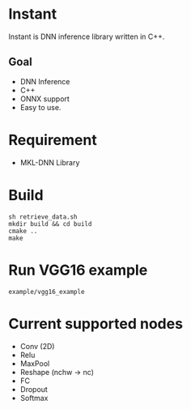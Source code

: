 # Instant

Instant is DNN inference library written in C++.

## Goal
- DNN Inference
- C++
- ONNX support
- Easy to use.

# Requirement

- MKL-DNN Library

# Build

```
sh retrieve_data.sh
mkdir build && cd build
cmake ..
make
```

# Run VGG16 example

```
example/vgg16_example
```

# Current supported nodes
- Conv (2D)
- Relu
- MaxPool
- Reshape (nchw -> nc)
- FC
- Dropout
- Softmax

